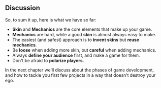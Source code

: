 ## Discussion

So, to sum it up, here is what we have so far:

* **Skin** and **Mechanics** are the core elements that make up your game.
* **Mechanics** are hard, while a good **skin** is almost always easy to make.
* The easiest (and safest) approach is to **invent skins** but **reuse mechanics**.
* Be **loose** when adding more skin, but **careful** when adding mechanics.
* Always **define your audience** first, and make a game for them.
* Don't be afraid to **polarize players**.

In the next chapter we'll discuss about the phases of game development, and how to tackle you first few projects in a way that doesn't destroy your ego.
